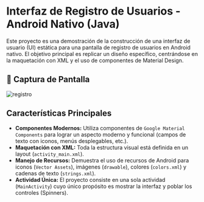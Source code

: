 # Interfaz de Registro de Usuarios - Android Nativo (Java)

Este proyecto es una demostración de la construcción de una interfaz de usuario (UI) estática para una pantalla de registro de usuarios en Android nativo. El objetivo principal es replicar un diseño específico, centrándose en la maquetación con XML y el uso de componentes de Material Design.

## 📸 Captura de Pantalla


![registro](https://github.com/user-attachments/assets/2d7e7211-cf39-40e7-96e1-0945d928c81f)

##  Características Principales

* **Componentes Modernos:** Utiliza componentes de `Google Material Components` para lograr un aspecto moderno y funcional (campos de texto con iconos, menús desplegables, etc.).
* **Maquetación con XML:** Toda la estructura visual está definida en un layout (`activity_main.xml`).
* **Manejo de Recursos:** Demuestra el uso de recursos de Android para iconos (`Vector Assets`), imágenes (`drawable`), colores (`colors.xml`) y cadenas de texto (`strings.xml`).
* **Actividad Única:** El proyecto consiste en una sola actividad (`MainActivity`) cuyo único propósito es mostrar la interfaz y poblar los controles (Spinners). 



